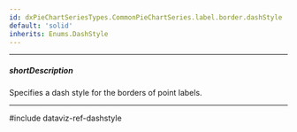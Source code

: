 ```yaml
---
id: dxPieChartSeriesTypes.CommonPieChartSeries.label.border.dashStyle
default: 'solid'
inherits: Enums.DashStyle
---
```

---
##### shortDescription
Specifies a dash style for the borders of point labels.

---
#include dataviz-ref-dashstyle